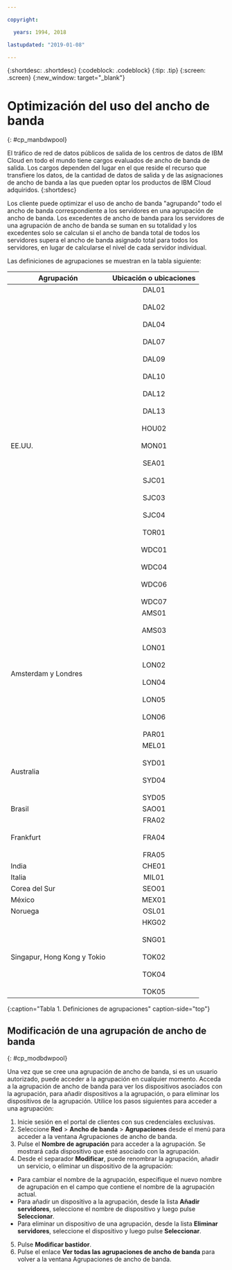 ```yaml
---

copyright:

  years: 1994, 2018

lastupdated: "2019-01-08"

---
```


{:shortdesc: .shortdesc}
{:codeblock: .codeblock}
{:tip: .tip}
{:screen: .screen}
{:new_window: target="_blank"}


# Optimización del uso del ancho de banda
{: #cp_manbdwpool}

El tráfico de red de datos públicos de salida de los centros de datos de IBM Cloud en todo el mundo tiene cargos evaluados de ancho de banda de salida. Los cargos dependen del lugar en el que reside el recurso que transfiere los datos, de la cantidad de datos de salida y de las asignaciones de ancho de banda a las que pueden optar los productos de IBM Cloud adquiridos. {:shortdesc} 

Los cliente puede optimizar el uso de ancho de banda "agrupando" todo el ancho de banda correspondiente a los servidores en una agrupación de ancho de banda. Los excedentes de ancho de banda para los servidores de una agrupación de ancho de banda se suman en su totalidad y los excedentes solo se calculan si el ancho de banda total de todos los servidores supera el ancho de banda asignado total para todos los servidores, en lugar de calcularse el nivel de cada servidor individual.
 

Las definiciones de agrupaciones se muestran en la tabla siguiente: 

| Agrupación | Ubicación o ubicaciones|
| ------------- |:-------------:|
| EE.UU.  | DAL01  <br/><br/>DAL02<br/><br/>DAL04<br/><br/> DAL07  <br/><br/> DAL09  <br/><br/> DAL10  <br/><br/>  DAL12  <br/><br/> DAL13  <br/><br/> HOU02  <br/><br/> MON01  <br/><br/>  SEA01  <br/><br/> SJC01  <br/><br/> SJC03  <br/><br/>SJC04<br/><br/>  TOR01  <br/><br/> WDC01  <br/><br/> WDC04  <br/><br/> WDC06  <br/><br/> WDC07  |
| Amsterdam y Londres | AMS01  <br/><br/> AMS03  <br/><br/>LON01<br/><br/>  LON02  <br/><br/>LON04<br/><br/>LON05<br/><br/>LON06<br/><br/> PAR01  |
|Australia| MEL01  <br/><br/> SYD01  <br/><br/>SYD04<br/><br/>SYD05 |
|Brasil| SAO01  |
| Frankfurt | FRA02  <br/><br/>FRA04<br/><br/>FRA05 |
|India| CHE01  |
|Italia| MIL01  |
|Corea del Sur| SEO01  | 
|México| MEX01  | 
|Noruega|  OSL01  | 
| Singapur, Hong Kong y Tokio | HKG02  <br/><br/> SNG01  <br/><br/> TOK02  <br/><br/>TOK04<br/><br/>TOK05 |
{:caption="Tabla 1. Definiciones de agrupaciones" caption-side="top"}


## Modificación de una agrupación de ancho de banda
{: #cp_modbdwpool}

Una vez que se cree una agrupación de ancho de banda, si es un usuario autorizado, puede acceder a la agrupación en cualquier momento. Acceda a la agrupación de ancho de banda para ver los dispositivos asociados con la agrupación, para añadir dispositivos a la agrupación, o para eliminar los dispositivos de la agrupación. Utilice los pasos siguientes para acceder a una agrupación:

1. Inicie sesión en el portal de clientes con sus credenciales exclusivas.
2. Seleccione **Red** > **Ancho de banda** > **Agrupaciones** desde el menú para acceder a la ventana Agrupaciones de ancho de banda.
3. Pulse el **Nombre de agrupación** para acceder a la agrupación. Se mostrará cada dispositivo que esté asociado con la agrupación.
4. Desde el separador **Modificar**, puede renombrar la agrupación, añadir un servicio, o eliminar un dispositivo de la agrupación:
  * Para cambiar el nombre de la agrupación, especifique el nuevo nombre de agrupación en el campo que contiene el nombre de la agrupación actual.
  * Para añadir un dispositivo a la agrupación, desde la lista **Añadir servidores**, seleccione el nombre de dispositivo y luego pulse **Seleccionar**.
  * Para eliminar un dispositivo de una agrupación, desde la lista **Eliminar servidores**, seleccione el dispositivo y luego pulse **Seleccionar**.
5. Pulse **Modificar bastidor**.
6. Pulse el enlace **Ver todas las agrupaciones de ancho de banda** para volver a la ventana Agrupaciones de ancho de banda.
